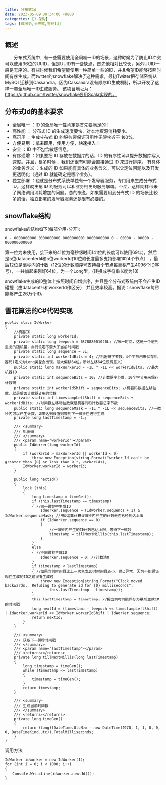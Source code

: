 ```yaml
---
title: 分布式Id
date: 2023-05-09 00:34:00 +0800
categories: [1.架构]
tags: [微服务,分布式,雪花Id]
---
```


## 概述

　　分布式系统中，有一些需要使用全局唯一ID的场景，这种时候为了防止ID冲突可以使用36位的UUID，但是UUID有一些缺点，首先他相对比较长，另外UUID一般是无序的。有些时候我们希望能使用一种简单一些的ID，并且希望ID能够按照时间有序生成。而twitter的snowflake解决了这种需求，最初Twitter把存储系统从MySQL迁移到Cassandra，因为Cassandra没有顺序ID生成机制，所以开发了这样一套全局唯一ID生成服务。 该项目地址为：https://github.com/twitter/snowflake是用Scala实现的。 

## 分布式Id的基本要求

- 全局唯一 ：ID 的全局唯一性肯定是首先要满足的！
- 高性能 ： 分布式 ID 的生成速度要快，对本地资源消耗要小。
- 高可用 ：生成分布式 ID 的服务要保证可用性无限接近于 100%。
- 方便易用 ：拿来即用，使用方便，快速接入！
- 安全 ：ID 中不包含敏感信息。
- 有序递增 ：如果要把 ID 存放在数据库的话，ID 的有序性可以提升数据库写入速度。并且，很多时候 ，我们还很有可能会直接通过 ID 来进行排序。
有具体的业务含义 ：生成的 ID 如果能有具体的业务含义，可以让定位问题以及开发更透明化（通过 ID 就能确定是哪个业务）。
- 独立部署 ：也就是分布式系统单独有一个发号器服务，专门用来生成分布式 ID。这样就生成 ID 的服务可以和业务相关的服务解耦。不过，这样同样带来了网络调用消耗增加的问题。总的来说，如果需要用到分布式 ID 的场景比较多的话，独立部署的发号器服务还是很有必要的。

## snowflake结构

snowflake的结构如下(每部分用-分开):

```
0 - 0000000000 0000000000 0000000000 0000000000 0 - 00000 - 00000 - 000000000000
```

第一位为未使用，接下来的41位为毫秒级时间(41位的长度可以使用69年)，然后是5位datacenterId和5位workerId(10位的长度最多支持部署1024个节点） ，最后12位是毫秒内的计数（12位的计数顺序号支持每个节点每毫秒产生4096个ID序号），一共加起来刚好64位，为一个Long型。(转换成字符串长度为18)

snowflake生成的ID整体上按照时间自增排序，并且整个分布式系统内不会产生ID碰撞（由datacenter和workerId作区分），并且效率较高。据说：snowflake每秒能够产生26万个ID。

## 雪花算法的C#代码实现

```
public class IdWorker
{
    //机器ID
    private static long workerId;
    private static long twepoch = 687888001020L; //唯一时间，这是一个避免重复的随机量，自行设定不要大于当前时间戳
    private static long sequence = 0L;
    private static int workerIdBits = 4; //机器码字节数。4个字节用来保存机器码(定义为Long类型会出现，最大偏移64位，所以左移64位没有意义)
    public static long maxWorkerId = -1L ^ -1L << workerIdBits; //最大机器ID
    private static int sequenceBits = 10; //计数器字节数，10个字节用来保存计数码
    private static int workerIdShift = sequenceBits; //机器码数据左移位数，就是后面计数器占用的位数
    private static int timestampLeftShift = sequenceBits + workerIdBits; //时间戳左移动位数就是机器码和计数器总字节数
    public static long sequenceMask = -1L ^ -1L << sequenceBits; //一微秒内可以产生计数，如果达到该值则等到下一微妙在进行生成
    private long lastTimestamp = -1L;

    /// <summary>
    /// 机器码
    /// </summary>
    /// <param name="workerId"></param>
    public IdWorker(long workerId)
    {
        if (workerId > maxWorkerId || workerId < 0)
            throw new Exception(string.Format("worker Id can't be greater than {0} or less than 0 ", workerId));
        IdWorker.workerId = workerId;
    }

    public long nextId()
    {
        lock (this)
        {
            long timestamp = timeGen();
            if (this.lastTimestamp == timestamp)
            { //同一微妙中生成ID
                IdWorker.sequence = (IdWorker.sequence + 1) & IdWorker.sequenceMask; //用&运算计算该微秒内产生的计数是否已经到达上限
                if (IdWorker.sequence == 0)
                {
                    //一微妙内产生的ID计数已达上限，等待下一微妙
                    timestamp = tillNextMillis(this.lastTimestamp);
                }
            }
            else
            { //不同微秒生成ID
                IdWorker.sequence = 0; //计数清0
            }
            if (timestamp < lastTimestamp)
            { //如果当前时间戳比上一次生成ID时时间戳还小，抛出异常，因为不能保证现在生成的ID之前没有生成过
                throw new Exception(string.Format("Clock moved backwards.  Refusing to generate id for {0} milliseconds",
                    this.lastTimestamp - timestamp));
            }
            this.lastTimestamp = timestamp; //把当前时间戳保存为最后生成ID的时间戳
            long nextId = (timestamp - twepoch << timestampLeftShift) | IdWorker.workerId << IdWorker.workerIdShift | IdWorker.sequence;
            return nextId;
        }
    }

    /// <summary>
    /// 获取下一微秒时间戳
    /// </summary>
    /// <param name="lastTimestamp"></param>
    /// <returns></returns>
    private long tillNextMillis(long lastTimestamp)
    {
        long timestamp = timeGen();
        while (timestamp <= lastTimestamp)
        {
            timestamp = timeGen();
        }
        return timestamp;
    }

    /// <summary>
    /// 生成当前时间戳
    /// </summary>
    /// <returns></returns>
    private long timeGen()
    {
        return (long)(DateTime.UtcNow - new DateTime(1970, 1, 1, 0, 0, 0, DateTimeKind.Utc)).TotalMilliseconds;
    }
}
```

调用方法

```
IdWorker idworker = new IdWorker(1);
for (int i = 0; i < 1000; i++)
{
　　Console.WriteLine(idworker.nextId());
}
```